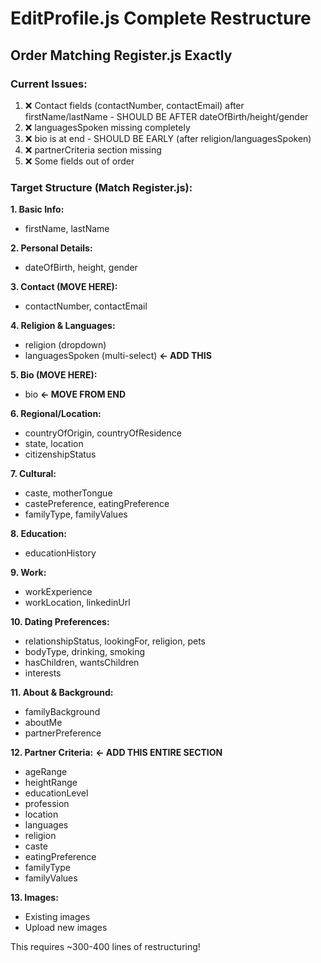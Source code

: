 # EditProfile.js Complete Restructure

## Order Matching Register.js Exactly

### Current Issues:
1. ❌ Contact fields (contactNumber, contactEmail) after firstName/lastName - SHOULD BE AFTER dateOfBirth/height/gender
2. ❌ languagesSpoken missing completely
3. ❌ bio is at end - SHOULD BE EARLY (after religion/languagesSpoken)
4. ❌ partnerCriteria section missing
5. ❌ Some fields out of order

### Target Structure (Match Register.js):

**1. Basic Info:**
- firstName, lastName

**2. Personal Details:**
- dateOfBirth, height, gender

**3. Contact (MOVE HERE):**
- contactNumber, contactEmail  

**4. Religion & Languages:**
- religion (dropdown)
- languagesSpoken (multi-select) **← ADD THIS**

**5. Bio (MOVE HERE):**
- bio **← MOVE FROM END**

**6. Regional/Location:**
- countryOfOrigin, countryOfResidence
- state, location
- citizenshipStatus

**7. Cultural:**
- caste, motherTongue
- castePreference, eatingPreference  
- familyType, familyValues

**8. Education:**
- educationHistory

**9. Work:**
- workExperience
- workLocation, linkedinUrl

**10. Dating Preferences:**
- relationshipStatus, lookingFor, religion, pets
- bodyType, drinking, smoking
- hasChildren, wantsChildren
- interests

**11. About & Background:**
- familyBackground
- aboutMe
- partnerPreference

**12. Partner Criteria:** **← ADD THIS ENTIRE SECTION**
- ageRange
- heightRange
- educationLevel
- profession
- location
- languages
- religion
- caste
- eatingPreference
- familyType
- familyValues

**13. Images:**
- Existing images
- Upload new images

This requires ~300-400 lines of restructuring!
